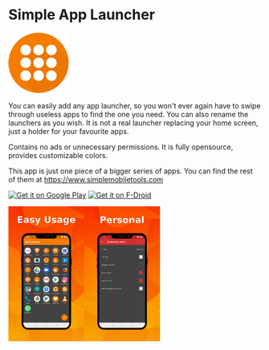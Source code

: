 # Simple App Launcher
<img alt="Logo" src="fastlane/metadata/android/en-US/images/icon.png" width="120" />

You can easily add any app launcher, so you won't ever again have to swipe through useless apps to find the one you need. You can also rename the launchers as you wish. It is not a real launcher replacing your home screen, just a holder for your favourite apps.

Contains no ads or unnecessary permissions. It is fully opensource, provides customizable colors.

This app is just one piece of a bigger series of apps. You can find the rest of them at https://www.simplemobiletools.com

<a href='https://play.google.com/store/apps/details?id=com.simplemobiletools.applauncher'><img src='https://simplemobiletools.com/assets/images/google-play.png' alt='Get it on Google Play' height=45/></a>
<a href='https://f-droid.org/packages/com.simplemobiletools.applauncher'><img src='https://simplemobiletools.com/assets/images/f-droid.png' alt='Get it on F-Droid' height=45 ></a>
 
<div style="display:flex;">
<img alt="App image" src="fastlane/metadata/android/en-US/images/phoneScreenshots/app_1.jpg" width="30%">
<img alt="App image" src="fastlane/metadata/android/en-US/images/phoneScreenshots/app_2.jpg" width="30%">
</div>
